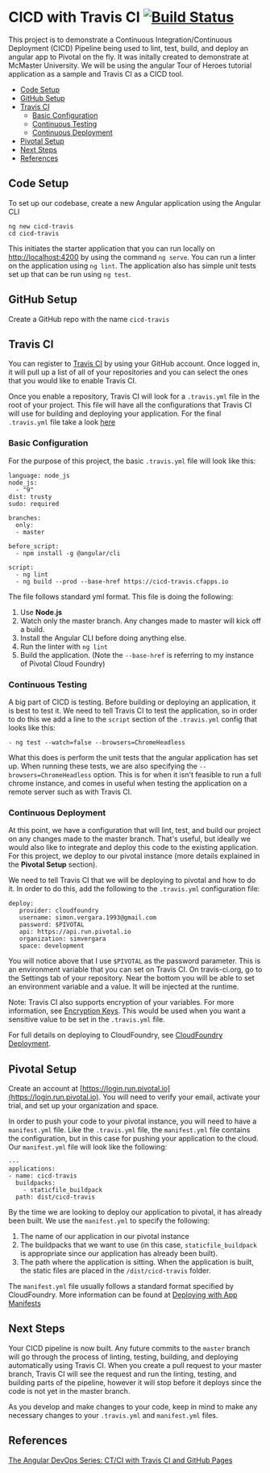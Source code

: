 # CICD with Travis CI [![Build Status](https://travis-ci.org/simvergara/cicd-travis.svg?branch=master)](https://travis-ci.org/simvergara/cicd-travis)

This project is to demonstrate a Continuous Integration/Continuous Deployment (CICD) Pipeline being used to lint, test, build, and deploy an angular app to Pivotal on the fly. 
It was initally created to demonstrate at McMaster University. We will be using the angular Tour of Heroes tutorial application as 
a sample and Travis CI as a CICD tool.


* [Code Setup](#code-setup)
* [GitHub Setup](#github-setup)
* [Travis CI](#travis-ci)
   * [Basic Configuration](#basic-configuration)
   * [Continuous Testing](#continuous-testing)
   * [Continuous Deployment](#continuous-deployment)
* [Pivotal Setup](#pivotal-setup)
* [Next Steps](#next-steps)
* [References](#references)

## Code Setup

To set up our codebase, create a new Angular application using the Angular CLI
```
ng new cicd-travis
cd cicd-travis
```
This initiates the starter application that you can run locally on [http://localhost:4200](http://localhost:4200) by using the command `ng serve`. 
You can run a linter on the application using `ng lint`. The application also has simple unit tests set up that can be run using `ng test`. 

## GitHub Setup

Create a GitHub repo with the name `cicd-travis`

## Travis CI

You can register to [Travis CI](https://travis-ci.org) by using your GitHub account. Once logged in, it will pull up a list of all of your repositories and you can select the ones that you would like to enable Travis CI.

Once you enable a repository, Travis CI will look for a `.travis.yml` file in the root of your project. This file will have all the configurations that Travis CI will use for building and deploying your application. For the final `.travis.yml` file take a look [here](https://github.com/simvergara/cicd-travis/blob/master/.travis.yml)

### Basic Configuration
For the purpose of this project, the basic `.travis.yml` file will look like this:
```
language: node_js
node_js:
  - "9"
dist: trusty
sudo: required

branches:
  only:
  - master

before_script:
  - npm install -g @angular/cli

script:
  - ng lint
  - ng build --prod --base-href https://cicd-travis.cfapps.io
```

The file follows standard yml format. This file is doing the following:
1. Use **Node.js**
2. Watch only the master branch. Any changes made to master will kick off a build.
3. Install the Angular CLI before doing anything else.
4. Run the linter with `ng lint`
5. Build the application. (Note the `--base-href` is referring to my instance of Pivotal Cloud Foundry)

### Continuous Testing

A big part of CICD is testing. Before building or deploying an application, it is best to test it. We need to tell Travis CI to test the application, so in order to do this we add a line to the `script` section of the `.travis.yml` config that looks like this:
```
- ng test --watch=false --browsers=ChromeHeadless
```
What this does is perform the unit tests that the angular application has set up. When running these tests, we are also specifying the `--browsers=ChromeHeadless` option. This is for when it isn't feasible to run a full chrome instance, and comes in useful when testing the application on a remote server such as with Travis CI.

### Continuous Deployment

At this point, we have a configuration that will lint, test, and build our project on any changes made to the master branch. That's useful, but ideally we would also like to integrate and deploy this code to the existing application. For this project, we deploy to our pivotal instance (more details explained in the **Pivotal Setup** section). 

We need to tell Travis CI that we will be deploying to pivotal and how to do it. In order to do this, add the following to the `.travis.yml` configuration file:
```
deploy:
   provider: cloudfoundry
   username: simon.vergara.1993@gmail.com
   password: $PIVOTAL
   api: https://api.run.pivotal.io
   organization: simvergara
   space: development
```

You will notice above that I use `$PIVOTAL` as the password parameter. This is an environment variable that you can set on Travis CI. On travis-ci.org, go to the Settings tab of your repository. Near the bottom you will be able to set an environment variable and a value. It will be injected at the runtime. 

Note: Travis CI also supports encryption of your variables. For more information, see [Encryption Keys](https://docs.travis-ci.com/user/encryption-keys/). This would be used when you want a sensitive value to be set in the `.travis.yml` file.

For full details on deploying to CloudFoundry, see [CloudFoundry Deployment](https://docs.travis-ci.com/user/deployment/cloudfoundry/).

## Pivotal Setup

Create an account at [https://login.run.pivotal.io](https://login.run.pivotal.io). You will need to verify your email, activate your trial, and set up your organization and space. 

In order to push your code to your pivotal instance, you will need to have a `manifest.yml` file. Like the `.travis.yml` file, the `manifest.yml` file contains the configuration, but in this case for pushing your application to the cloud. Our `manifest.yml` file will look like the following:
```
---
applications:
- name: cicd-travis
  buildpacks:
    - staticfile_buildpack
  path: dist/cicd-travis
```
By the time we are looking to deploy our application to pivotal, it has already been built. We use the `manifest.yml` to specify the following:
1. The name of our application in our pivotal instance
2. The buildpacks that we want to use (in this case, `staticfile_buildpack` is appropriate since our application has already been built).
3. The path where the application is sitting. When the application is built, the static files are placed in the `/dist/cicd-travis` folder.

The `manifest.yml` file usually follows a standard format specified by CloudFoundry. More information can be found at [Deploying with App Manifests](https://docs.cloudfoundry.org/devguide/deploy-apps/manifest.html)

## Next Steps

Your CICD pipeline is now built. Any future commits to the `master` branch will go through the process of linting, testing, building, and deploying automatically using Travis CI. When you create a pull request to your master branch, Travis CI will see the request and run the linting, testing, and building parts of the pipeline, however it will stop before it deploys since the code is not yet in the master branch. 

As you develop and make changes to your code, keep in mind to make any necessary changes to your `.travis.yml` and `manifest.yml` files.

## References

[The Angular DevOps Series: CT/CI with Travis CI and GitHub Pages](https://blog.angularindepth.com/the-angular-devops-series-ct-ci-with-travis-ci-and-github-pages-3c02664f078)
